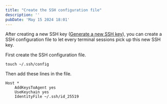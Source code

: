 ```yaml
---
title: "Create the SSH configuration file"
description: ''
pubDate: 'May 15 2024 18:01'
---
```


After creating a new SSH key ([Generate a new SSH key](/notes/generate_a_new_ssh_key)), you can create a SSH configuration file to let every terminal sessions pick up this new SSH key.

First create the SSH configuration file.
```shell
touch ~/.ssh/config
```

Then add these lines in the file.

```shell
Host *
	AddKeysToAgent yes
	UseKeychain yes
	IdentityFile ~/.ssh/id_25519
```